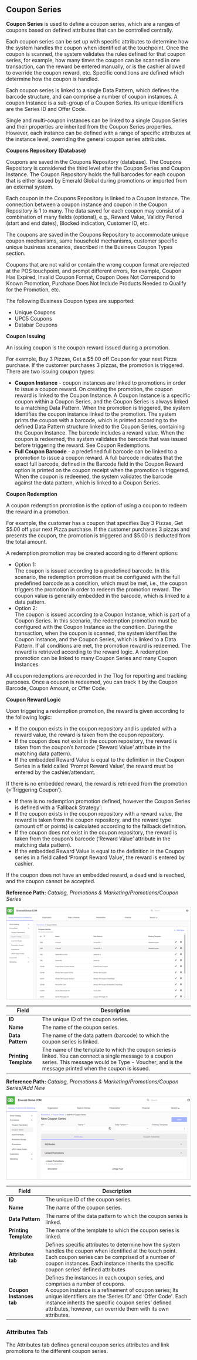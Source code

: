 ## Coupon Series

**Coupon Series** is used to define a coupon series, which are a ranges of coupons based on defined attributes that can be controlled centrally.

Each coupon series can be set up with specific attributes to determine how the system handles the coupon when identified at the touchpoint. Once the coupon is scanned, the system validates the rules defined for that coupon series, for example, how many times the coupon can be scanned in one transaction, can the reward be entered manually, or is the cashier allowed to override the coupon reward, etc. Specific conditions are defined which determine how the coupon is handled.

Each coupon series is linked to a single Data Pattern, which defines the barcode structure, and can comprise a number of coupon instances.  A coupon Instance is a sub-group of a Coupon Series. Its unique identifiers are the Series ID and Offer Code.

Single and multi-coupon instances can be linked to a single Coupon Series and their properties are inherited from the Coupon Series properties. However, each instance can be defined with a range of specific attributes at the instance level, overriding the general coupon series attributes.

**Coupons Repository (Database)**

Coupons are saved in the Coupons Repository (database). The Coupons Repository is considered the third level after the Coupon Series and Coupon Instance. The Coupon Repository holds the full barcodes for each coupon that is either issued by Emerald Global during promotions or imported from an external system.

Each coupon in the Coupons Repository is linked to a Coupon Instance. The connection between a coupon instance and coupon in the Coupon Repository is 1 to many. The data saved for each coupon may consist of a combination of many fields (optional), e.g., Reward Value, Validity Period (start and end dates), Blocked indication, Customer ID, etc.

The coupons are saved in the Coupons Repository to accommodate unique coupon mechanisms, same household mechanisms, customer specific unique business scenarios, described in the Business Coupon Types section.

Coupons that are not valid or contain the wrong coupon format are rejected at the POS touchpoint, and prompt different errors, for example, Coupon Has Expired, Invalid Coupon Format, Coupon Does Not Correspond to Known Promotion, Purchase Does Not Include Products Needed to Qualify for the Promotion, etc.

The following Business Coupon types are supported:
* Unique Coupons
* UPC5 Coupons
* Databar Coupons

**Coupon Issuing**

An issuing coupon is the coupon reward issued during a promotion.

For example, Buy 3 Pizzas, Get a $5.00 off Coupon for your next Pizza purchase. If the customer purchases 3 pizzas, the promotion is triggered.
There are two issuing coupon types:

* **Coupon Instance** - coupon instances are linked to promotions in order to issue a coupon reward. On creating the promotion, the coupon reward is linked to the Coupon Instance. A Coupon Instance is a specific coupon within a Coupon Series, and the Coupon Series is always linked to a matching Data Pattern. When the promotion is triggered, the system identifies the coupon instance linked to the promotion. The system prints the coupon with a barcode, which is printed according to the defined Data Pattern structure linked to the Coupon Series, containing the Coupon Instance. The barcode includes a reward value. When the coupon is redeemed, the system validates the barcode that was issued before triggering the reward. See Coupon Redemptions.
* **Full Coupon Barcode** - a predefined full barcode can be linked to a promotion to issue a coupon reward. A full barcode indicates that the exact full barcode, defined in the Barcode field in the Coupon Reward option is printed on the coupon receipt when the promotion is triggered. When the coupon is redeemed, the system validates the barcode against the data pattern, which is linked to a Coupon Series.

**Coupon Redemption**

A coupon redemption promotion is the option of using a coupon to redeem the reward in a promotion.

For example, the customer has a coupon that specifies Buy 3 Pizzas, Get $5.00 off your next Pizza purchase. If the customer purchases 3 pizzas and presents the coupon, the promotion is triggered and $5.00 is deducted from the total amount.

A redemption promotion may be created according to different options:

* Option 1:  
The coupon is issued according to a predefined barcode. In this scenario, the redemption promotion must be configured with the full predefined barcode as a condition, which must be met, i.e., the coupon triggers the promotion in order to redeem the promotion reward. The coupon value is generally embedded in the barcode, which is linked to a data pattern.
* Option 2:  
The coupon is issued according to a Coupon Instance, which is part of a Coupon Series. In this scenario, the redemption promotion must be configured with the Coupon Instance as the condition.
During the transaction, when the coupon is scanned, the system identifies the Coupon Instance, and the Coupon Series, which is linked to a Data Pattern.
If all conditions are met, the promotion reward is redeemed. The reward is retrieved according to the reward logic.
A redemption promotion can be linked to many Coupon Series and many Coupon Instances.

All coupon redemptions are recorded in the Tlog for reporting and tracking purposes. Once a coupon is redeemed, you can track it by the Coupon Barcode, Coupon Amount, or Offer Code.

**Coupon Reward Logic**

Upon triggering a redemption promotion, the reward is given according to the following logic:

* If the coupon exists in the coupon repository and is updated with a reward value, the reward is taken from the coupon repository.
* If the coupon does not exist in the coupon repository, the reward is taken from the coupon’s barcode (‘Reward Value’ attribute in the matching data pattern).
* If the embedded Reward Value is equal to the definition in the Coupon Series in a field called ‘Prompt Reward Value’, the reward must be entered by the cashier/attendant.

If there is no embedded reward, the reward is retrieved from the promotion (=‘Triggering Coupon’).

* If there is no redemption promotion defined, however the Coupon Series is defined with a ‘Fallback Strategy’: 
* If the coupon exists in the coupon repository with a reward value, the reward is taken from the coupon repository, and the reward type (amount off or points) is calculated according to the fallback definition.
* If the coupon does not exist in the coupon repository, the reward is taken from the coupon’s barcode (‘Reward Value’ attribute in the matching data pattern).
* If the embedded Reward Value is equal to the definition in the Coupon series in a field called ‘Prompt Reward Value’, the reward is entered by cashier.

If the coupon does not have an embedded reward, a dead end is reached, and the coupon cannot be accepted.

**Reference Path:** *Catalog, Promotions & Marketing/Promotions/Coupon Series*

![Coupon Series Form](/Images/CouponSeriesForm.png)

|**Field**|**Description**|
|---------|----------|
|**ID**|The unique ID of the coupon series.|
|**Name**|The name of the coupon series.|
|**Data Pattern**|The name of the data pattern (barcode) to which the coupon series is linked.|
|**Printing Template**|The name of the template to which the coupon series is linked. You can connect a single message to a coupon series. This message would be Type - Voucher, and is the message printed when the coupon is issued.|

**Reference Path:** *Catalog, Promotions & Marketing/Promotions/Coupon Series/Add New*

![Coupon Series Add New](/Images/CouponSeriesAddNew.png)

|**Field**|**Description**|
|---------|----------|
|**ID**|The unique ID of the coupon series.|
|**Name**|The name of the coupon series.|
|**Data Pattern**|The name of the data pattern to which the coupon series is linked.|
|**Printing Template**|The name of the template to which the coupon series is linked.|
|**Attributes tab**|Defines specific attributes to determine how the system handles the coupon when identified at the touch point.<BR>Each coupon series can be comprised of a number of coupon instances. Each instance inherits the specific coupon series’ defined attributes|
|**Coupon Instances tab**|Defines the instances in each coupon series, and comprises a number of coupons.<BR>A coupon instance is a refinement of coupon series; Its unique identifiers are the ‘Series ID’ and ‘Offer Code'. Each instance inherits the specific coupon series’ defined attributes, however, can override them with its own attributes.|

### Attributes Tab

The Attributes tab defines general coupon series attributes and link promotions to the different coupon series.
